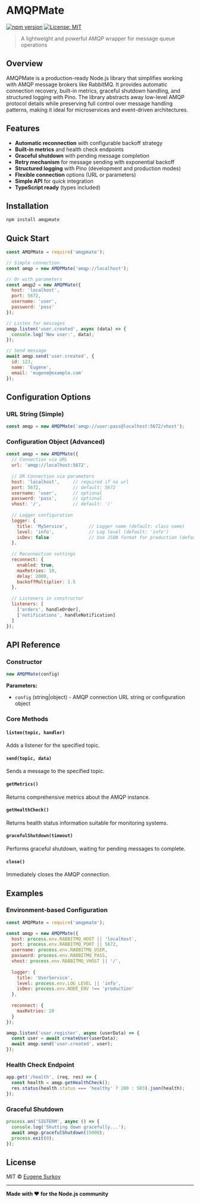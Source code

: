 # AMQPMate

[![npm version](https://badge.fury.io/js/amqpmate.svg)](https://badge.fury.io/js/amqpmate)
[![License: MIT](https://img.shields.io/badge/License-MIT-yellow.svg)](https://opensource.org/licenses/MIT)

> A lightweight and powerful AMQP wrapper for message queue operations

## Overview

AMQPMate is a production-ready Node.js library that simplifies working with AMQP message brokers like RabbitMQ. It provides automatic connection recovery, built-in metrics, graceful shutdown handling, and structured logging with Pino. The library abstracts away low-level AMQP protocol details while preserving full control over message handling patterns, making it ideal for microservices and event-driven architectures.

## Features

- **Automatic reconnection** with configurable backoff strategy
- **Built-in metrics** and health check endpoints
- **Graceful shutdown** with pending message completion
- **Retry mechanism** for message sending with exponential backoff
- **Structured logging** with Pino (development and production modes)
- **Flexible connection** options (URL or parameters)
- **Simple API** for quick integration
- **TypeScript ready** (types included)

## Installation

```bash
npm install amqpmate
```

## Quick Start

```javascript
const AMQPMate = require('amqpmate');

// Simple connection
const amqp = new AMQPMate('amqp://localhost');

// Or with parameters
const amqp2 = new AMQPMate({
  host: 'localhost',
  port: 5672,
  username: 'user',
  password: 'pass'
});

// Listen for messages
amqp.listen('user.created', async (data) => {
  console.log('New user:', data);
});

// Send message
await amqp.send('user.created', {
  id: 123,
  name: 'Eugene',
  email: 'eugene@example.com'
});
```

## Configuration Options

### URL String (Simple)
```javascript
const amqp = new AMQPMate('amqp://user:pass@localhost:5672/vhost');
```

### Configuration Object (Advanced)
```javascript
const amqp = new AMQPMate({
  // Connection via URL
  url: 'amqp://localhost:5672',
  
  // OR Connection via parameters
  host: 'localhost',     // required if no url
  port: 5672,            // default: 5672
  username: 'user',      // optional
  password: 'pass',      // optional
  vhost: '/',            // default: '/'
  
  // Logger configuration
  logger: {
    title: 'MyService',        // Logger name (default: class name)
    level: 'info',             // Log level (default: 'info')
    isDev: false               // Use JSON format for production (default: true)
  },
  
  // Reconnection settings
  reconnect: {
    enabled: true,
    maxRetries: 10,
    delay: 2000,
    backoffMultiplier: 1.5
  },
  
  // Listeners in constructor
  listeners: [
    ['orders', handleOrder],
    ['notifications', handleNotification]
  ]
});
```

## API Reference

### Constructor
```javascript
new AMQPMate(config)
```

**Parameters:**
- `config` (string|object) - AMQP connection URL string or configuration object

### Core Methods

#### `listen(topic, handler)`
Adds a listener for the specified topic.

#### `send(topic, data)`
Sends a message to the specified topic.

#### `getMetrics()`
Returns comprehensive metrics about the AMQP instance.

#### `getHealthCheck()`
Returns health status information suitable for monitoring systems.

#### `gracefulShutdown(timeout)`
Performs graceful shutdown, waiting for pending messages to complete.

#### `close()`
Immediately closes the AMQP connection.

## Examples

### Environment-based Configuration
```javascript
const AMQPMate = require('amqpmate');

const amqp = new AMQPMate({
  host: process.env.RABBITMQ_HOST || 'localhost',
  port: process.env.RABBITMQ_PORT || 5672,
  username: process.env.RABBITMQ_USER,
  password: process.env.RABBITMQ_PASS,
  vhost: process.env.RABBITMQ_VHOST || '/',
  
  logger: {
    title: 'UserService',
    level: process.env.LOG_LEVEL || 'info',
    isDev: process.env.NODE_ENV !== 'production'
  },
  
  reconnect: {
    maxRetries: 20
  }
});

amqp.listen('user.register', async (userData) => {
  const user = await createUser(userData);
  await amqp.send('user.created', user);
});
```

### Health Check Endpoint
```javascript
app.get('/health', (req, res) => {
  const health = amqp.getHealthCheck();
  res.status(health.status === 'healthy' ? 200 : 503).json(health);
});
```

### Graceful Shutdown
```javascript
process.on('SIGTERM', async () => {
  console.log('Shutting down gracefully...');
  await amqp.gracefulShutdown(15000);
  process.exit(0);
});
```

## License

MIT © [Eugene Surkov](https://github.com/esurkov1)

---

**Made with ❤️ for the Node.js community** 